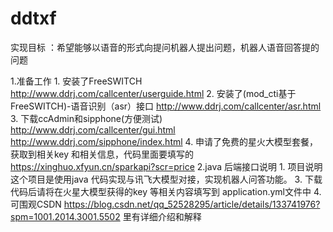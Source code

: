 # ddtxf 
实现目标 ：希望能够以语音的形式向提问机器人提出问题，机器人语音回答提的问题

1.准备工作
       1. 安装了FreeSWITCH   http://www.ddrj.com/callcenter/userguide.html
       2. 安装了(mod_cti基于FreeSWITCH)-语音识别（asr）接口  http://www.ddrj.com/callcenter/asr.html
       3. 下载ccAdmin和sipphone(方便测试)  http://www.ddrj.com/callcenter/gui.html  http://www.ddrj.com/sipphone/index.html
       4. 申请了免费的星火大模型套餐，获取到相关key 和相关信息，代码里面要填写的  https://xinghuo.xfyun.cn/sparkapi?scr=price
2.java 后端接口说明
        1. 项目说明
                这个项目是使用java 代码实现与讯飞大模型对接，实现机器人问答功能。
3. 下载代码后请将在火星大模型获得的key 等相关内容填写到 application.yml文件中
4. 可围观CSDN https://blog.csdn.net/qq_52528295/article/details/133741976?spm=1001.2014.3001.5502  里有详细介绍和解释
